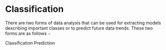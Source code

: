 # Classification
There are two forms of data analysis that can be used for extracting models describing important classes or to predict future data trends. These two forms are as follows −

Classification
Prediction
